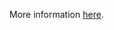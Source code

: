 More information [here](https://docs.prismacloud.io/en/enterprise-edition/policy-reference/aws-policies/aws-general-policies/general-6).
